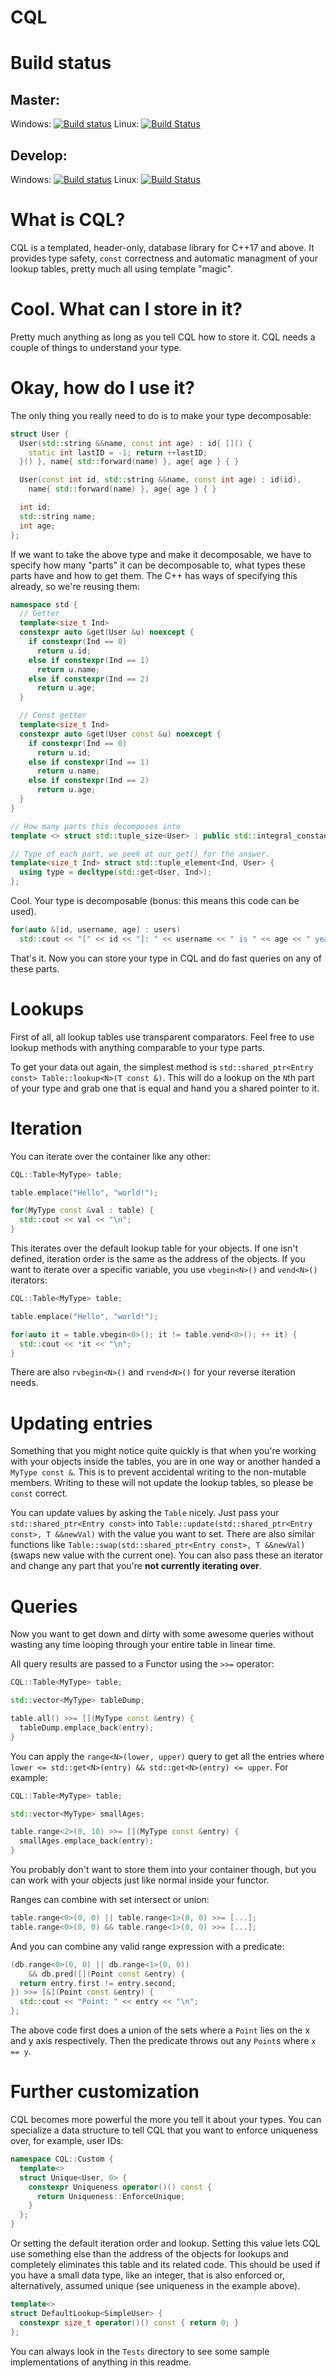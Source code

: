 # CQL

# Build status
## Master:
Windows: [![Build status](https://ci.appveyor.com/api/projects/status/83qokd6w77vsav6n/branch/master?svg=true)](https://ci.appveyor.com/project/N00byEdge/cql/branch/master)
Linux: [![Build Status](https://travis-ci.org/N00byEdge/CQL.svg?branch=master)](https://travis-ci.org/N00byEdge/CQL)

## Develop:
Windows: [![Build status](https://ci.appveyor.com/api/projects/status/83qokd6w77vsav6n/branch/develop?svg=true)](https://ci.appveyor.com/project/N00byEdge/cql/branch/develop)
Linux: [![Build Status](https://travis-ci.org/N00byEdge/CQL.svg?branch=develop)](https://travis-ci.org/N00byEdge/CQL)

# What is CQL?
CQL is a templated, header-only, database library for C++17 and above. It provides type safety, `const` correctness and automatic managment of your lookup tables, pretty much all using template "magic".

# Cool. What can I store in it?
Pretty much anything as long as you tell CQL how to store it. CQL needs a couple of things to understand your type.

# Okay, how do I use it?
The only thing you really need to do is to make your type decomposable:

```cpp
struct User {
  User(std::string &&name, const int age) : id{ []() {
    static int lastID = -1; return ++lastID;
  }() }, name{ std::forward(name) }, age{ age } { }

  User(const int id, std::string &&name, const int age) : id(id),
    name{ std::forward(name) }, age{ age } { }

  int id;
  std::string name;
  int age;
};
```

If we want to take the above type and make it decomposable, we have to specify how many "parts" it can be decomposable to, what types these parts have and how to get them. The C++ has ways of specifying this already, so we're reusing them:

```cpp
namespace std {
  // Getter
  template<size_t Ind>
  constexpr auto &get(User &u) noexcept {
    if constexpr(Ind == 0)
      return u.id;
    else if constexpr(Ind == 1)
      return u.name;
    else if constexpr(Ind == 2)
      return u.age;
  }

  // Const getter
  template<size_t Ind>
  constexpr auto &get(User const &u) noexcept {
    if constexpr(Ind == 0)
      return u.id;
    else if constexpr(Ind == 1)
      return u.name;
    else if constexpr(Ind == 2)
      return u.age;
  }
}

// How many parts this decomposes into
template <> struct std::tuple_size<User> : public std::integral_constant<size_t, 3> { };

// Type of each part, we peek at our get() for the answer.
template<size_t Ind> struct std::tuple_element<Ind, User> {
  using type = decltype(std::get<User, Ind>);
};
```

Cool. Your type is decomposable (bonus: this means this code can be used).

```cpp
for(auto &[id, username, age] : users)
  std::cout << "[" << id << "]: " << username << " is " << age << " years old.\n";
```

That's it. Now you can store your type in CQL and do fast queries on any of these parts.

# Lookups
First of all, all lookup tables use transparent comparators. Feel free to use lookup methods with anything comparable to your type parts.

To get your data out again, the simplest method is `std::shared_ptr<Entry const> Table::lookup<N>(T const &)`. This will do a lookup on the `N`th part of your type and grab one that is equal and hand you a shared pointer to it.

# Iteration
You can iterate over the container like any other:
```cpp
CQL::Table<MyType> table;

table.emplace("Hello", "world!");

for(MyType const &val : table) {
  std::cout << val << "\n";
}
```

This iterates over the default lookup table for your objects. If one isn't defined, iteration order is the same as the address of the objects. If you want to iterate over a specific variable, you use `vbegin<N>()` and `vend<N>()` iterators:

```cpp
CQL::Table<MyType> table;

table.emplace("Hello", "world!");

for(auto it = table.vbegin<0>(); it != table.vend<0>(); ++ it) {
  std::cout << *it << "\n";
}
```

There are also `rvbegin<N>()` and `rvend<N>()` for your reverse iteration needs.

# Updating entries

Something that you might notice quite quickly is that when you're working with your objects inside the tables, you are in one way or another handed a `MyType const &`. This is to prevent accidental writing to the non-mutable members. Writing to these will not update the lookup tables, so please be `const` correct.

You can update values by asking the `Table` nicely. Just pass your `std::shared_ptr<Entry const>` into `Table::update(std::shared_ptr<Entry const>, T &&newVal)` with the value you want to set. There are also similar functions like `Table::swap(std::shared_ptr<Entry const>, T &&newVal)` (swaps new value with the current one). You can also pass these an iterator and change any part that you're **not currently iterating over**.

# Queries
Now you want to get down and dirty with some awesome queries without wasting any time looping through your entire table in linear time.

All query results are passed to a Functor using the `>>=` operator:
```cpp
CQL::Table<MyType> table;

std::vector<MyType> tableDump;

table.all() >>= [](MyType const &entry) {
  tableDump.emplace_back(entry);
}
```

You can apply the `range<N>(lower, upper)` query to get all the entries where `lower <= std::get<N>(entry) && std::get<N>(entry) <= upper`. For example:

```cpp
CQL::Table<MyType> table;

std::vector<MyType> smallAges;

table.range<2>(0, 10) >>= [](MyType const &entry) {
  smallAges.emplace_back(entry);
}
```

You probably don't want to store them into your container though, but you can work with your objects just like normal inside your functor.

Ranges can combine with set intersect or union:

```cpp
table.range<0>(0, 0) || table.range<1>(0, 0) >>= [...];
table.range<0>(0, 0) && table.range<1>(0, 0) >>= [...];
```

And you can combine any valid range expression with a predicate:

```cpp
(db.range<0>(0, 0) || db.range<1>(0, 0))
    && db.pred([](Point const &entry) {
  return entry.first != entry.second;
}) >>= [&](Point const &entry) {
  std::cout << "Point: " << entry << "\n";
};
```

The above code first does a union of the sets where a `Point` lies on the x and y axis respectively. Then the predicate throws out any `Point`s where `x == y`.

# Further customization
CQL becomes more powerful the more you tell it about your types. You can specialize a data structure to tell CQL that you want to enforce uniqueness over, for example, user IDs:

```cpp
namespace CQL::Custom {
  template<>
  struct Unique<User, 0> {
    constexpr Uniqueness operator()() const {
      return Uniqueness::EnforceUnique;
    }
  };
}
```

Or setting the default iteration order and lookup. Setting this value lets CQL use something else than the address of the objects for lookups and completely eliminates this table and its related code. This should be used if you have a small data type, like an integer, that is also enforced or, alternatively, assumed unique (see uniqueness in the example above).

```cpp
template<>
struct DefaultLookup<SimpleUser> {
  constexpr size_t operator()() const { return 0; }
};
```

You can always look in the `Tests` directory to see some sample implementations of anything in this readme.
